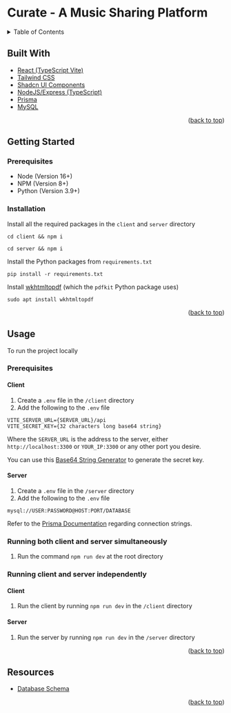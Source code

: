 <a name="readme-top"></a>

<!-- PROJECT LOGO -->

# Curate - A Music Sharing Platform

<!-- TABLE OF CONTENTS -->
<details>
  <summary>Table of Contents</summary>
  <ol>
    <li>
      <a href="#built-with">Built With</a></li>
    </li>
    <li>
      <a href="#getting-started">Getting Started</a>
      <ul>
        <li><a href="#prerequisites">Prerequisites</a></li>
        <li><a href="#installation">Installation</a></li>
      </ul>
    </li>
    <li><a href="#usage">Usage</a></li>
    <li><a href="#resources">Resources</a></li>
  </ol>
</details>

## Built With

- [React (TypeScript Vite)](https://vitejs.dev/)
- [Tailwind CSS](https://tailwindcss.com/)
- [Shadcn UI Components](https://ui.shadcn.com/)
- [NodeJS/Express (TypeScript)](https://expressjs.com/)
- [Prisma](https://www.prisma.io/)
- [MySQL](https://www.mysql.com/)

<p align="right">(<a href="#readme-top">back to top</a>)</p>

## Getting Started

### Prerequisites

- Node (Version 16+)
- NPM (Version 8+)
- Python (Version 3.9+)

### Installation

Install all the required packages in the `client` and `server` directory

```
cd client && npm i

cd server && npm i
```

Install the Python packages from `requirements.txt`

```
pip install -r requirements.txt
```

Install [wkhtmltopdf](https://wkhtmltopdf.org/downloads.html) (which the `pdfkit` Python package uses)

```
sudo apt install wkhtmltopdf
```

<p align="right">(<a href="#readme-top">back to top</a>)</p>

## Usage

To run the project locally

### Prerequisites

#### Client

1.  Create a `.env` file in the `/client` directory
2.  Add the following to the `.env` file

```
VITE_SERVER_URL={SERVER_URL}/api
VITE_SECRET_KEY={32 characters long base64 string}
```

Where the `SERVER_URL` is the address to the server, either `http://localhost:3300` or `YOUR_IP:3300` or any other port you desire.

You can use this [Base64 String Generator](https://generate.plus/en/base64) to generate the secret key.

#### Server

1.  Create a `.env` file in the `/server` directory
2.  Add the following to the `.env` file

```
mysql://USER:PASSWORD@HOST:PORT/DATABASE
```

Refer to the [Prisma Documentation](https://pris.ly/d/connection-strings) regarding connection strings.

### Running both client and server simultaneously

1. Run the command `npm run dev` at the root directory

### Running client and server independently

#### Client

1.  Run the client by running `npm run dev` in the `/client` directory

#### Server

1.  Run the server by running `npm run dev` in the `/server` directory

<p align="right">(<a href="#readme-top">back to top</a>)</p>

## Resources

- [Database Schema](https://dbdiagram.io/d/6489cc7e722eb77494f57f59)

<p align="right">(<a href="#readme-top">back to top</a>)</p>
